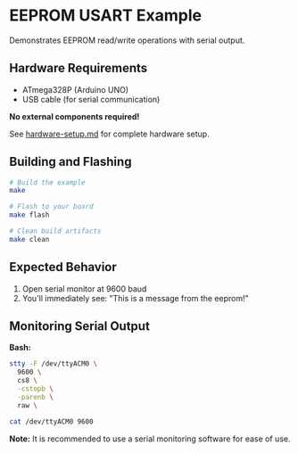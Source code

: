 # EEPROM USART Example

Demonstrates EEPROM read/write operations with serial output.

## Hardware Requirements

- ATmega328P (Arduino UNO)
- USB cable (for serial communication)

**No external components required!**

See [hardware-setup.md](docs/hardware-setup.md#lcd-display-16x2) for complete hardware setup.

## Building and Flashing

```bash
# Build the example
make

# Flash to your board
make flash

# Clean build artifacts
make clean
```

## Expected Behavior

1. Open serial monitor at 9600 baud
2. You'll immediately see: "This is a message from the eeprom!"

## Monitoring Serial Output

**Bash:**

```bash
stty -F /dev/ttyACM0 \
  9600 \
  cs8 \
  -cstopb \
  -parenb \
  raw \

cat /dev/ttyACM0 9600
```

**Note:** It is recommended to use a serial monitoring software for ease of use.
